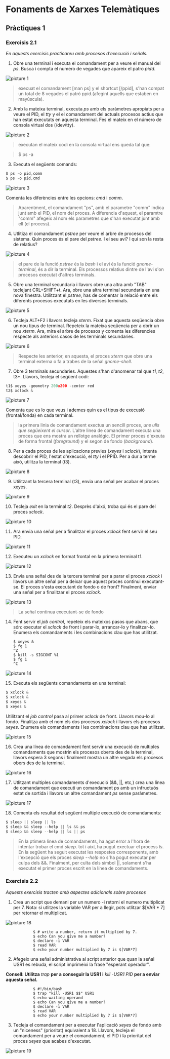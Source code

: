 # Fonaments de Xarxes Telemàtiques #
## Pràctiques 1 ##

### Exercisis 2.1 ###
*En aquests exercisis practicareu amb procesos d'execució i señals.*

1. Obre una terminal i executa el comandament per a veure el manual del *ps*. Busca i compta el numero de vegades que apareix el patro *pidd*.

![picture 1](P1_sc1.png)

> execuat el comandament [man ps] y el shortcut [/ppid], s'han compat un total de 8 vegades el patró ppid.(afegint aquells que estaben en mayúscula). 

2. Amb la mateixa terminal, executa *ps* amb els paràmetres apropiats per a veure el PID, el *tty* y el el comandament del actuals procesos actius que  han estat executats en aquesta terminal. Fes el mateix en el número de consola virtual dos (/dev/tty).

![picture 2](P1_sc2.png)

> executan el mateix codi en la consola virtual ens queda tal que:

> $ ps -a

3. Executa el següents comands:

```c
$ ps -o pid,comm
$ ps -o pid,cmd
```

![picture 3](P1_sc3.png)

Comenta les diferències entre les opcions: *cmd* i *comm*.

>Aparentment, el comandament "ps", amb el parametre "comm" indica junt amb el PID, el nom del proces. A diferencia d'aquest, el paramtre "comm" afegeix al nom els parametres que s'han executat junt amb ell (el process).

4. Utlitiza el comandament *pstree* per veure el arbre de procesos del sistema. Quin proces és el pare del *pstree*. I el seu avi? I qui son la resta de relatius?

![picture 4](P1_sc4.png)

> el pare de la funció *pstree* és la *bash* i el avi és la funció *gnome-terminal*, és a dir la terminal. Els processos relatius dintre de l'avi s'on procesos executat d'altres terminals. 

5. Obre una terminal secundaria i llavors obre una altra amb "TAB" teclejant CRL+SHIFT+t. Ara, obre una altra terminal secundaria en una nova finestra. Utilitzant el *pstree*, has de comentar la relació entre els diferents procesos executats en les diverses terminals. 

![picture 5](P1_sc5.png)

6. Tecleja ALT+F2 i llavors tecleja *xterm*. Fixat que aquesta seqüencia obre un nou tipus de terminal. Repeteix la mateixa seqüencia per a obrir un nou *xterm*. Ara, mira el arbre de procesos y comenta les diferencies respecte als anteriors casos de les terminals secundaries.

![picture 6](P1_sc6.png)

>Respecte les anterior, en aquesta, el proces *xterm* que obre una terminal externa o fa a trabes de la señal *gnome-shell*.

7. Obre 3 terminals secundaries. Aquestes s'han d'anomenar tal que *t1*, *t2*, t3*. Llavors, tecleja el següent codi:

```c
t1$ xeyes -geometry 200x200 -center red
t2$ xclock &
```

![picture 7](P1_sc7.png)

Comenta que es lo que veus i ademes quin es el tipus de execusió (frontal/fonda) en cada terminal. 

> la primera linia de comandament exectua un sencill proces, *uns ulls que següeixent el cursor*. L'altre linea de comandament executa una proces que ens mostra un rellotge analógic. El primer proces d'exeuta de forma frontal (*foreground*) y el segon de fondo (*background*). 

8. Per a cada proces de les aplicacions previes (*xeyes* i *xclock*), intenta descobrir el PID, l'estat d'execució, el *tty* i el PPID. Per a dur a terme aixó, utilitza la terminal (t3).

![picture 8](P1_sc8.png)

9. Utilitzant la tercera terminal (t3), envia una señal per acabar el proces xeyes.

![picture 9](P1_sc9.png)

10. Tecleja *exit* en la terminal *t2*. Desprès d'aixó, troba qui és el pare del proces *xclock*.

![picture 10](P1_sc10.png)

11. Ara envia una señal per a finalitzar el proces *xclock* fent servir el seu PID.

![picture 11](P1_sc11.png)

12. Executeu un *xclock* en format frontal en la primera terminal t1.

![picture 12](P1_sc12.png)

13. Envia una señal des de la tercera terminal per a parar el proces *xclock* i llavors un altre señal per a deixar que aquest proces continui executant-se. El proces s'esta executant de fondo o de front? Finalment, enviar una señal per a finalitzar el proces *xclock*.

![picture 13](P1_sc13.png)

>La señal continua executant-se de fondo

14. Fent servir el *job control*, repeteix els mateixos pasos que abans, que són: executar el *xclock* de front i parar-lo, arrancar-lo y finalitzar-lo. Enumera els comandaments i les combinacions clau que has utilitzat.

        $ xeyes &
        $ fg 1
        ^Z
        $ kill -s SIGCONT %1
        $ fg 1
        ^C

![picture 14](P1_sc14.png)

15. Executa els següents comandaments en una terminal: 

```c
$ xclock &
$ xclock &
$ xeyes &
$ xeyes &
```

Utilitzant el *job control* pasa al primer *xclock* de front. Llavors mou-lo al fondo. Finalitza amb el nom els dos procesos *xclock* i llavors els procesos *xeyes*. Enumera els comandaments i les combinacions clau que has utilitzat.

![picture 15](P1_sc15.png)

16. Crea una línea de comandament fent servir una execució de multiples comandaments que mostrin els procesos oberts des de la terminal, llavors espera 3 segons i finalment mostra un altre vegada els procesos obers des de la terminal. 

![picture 16](P1_sc16.png)

17. Utlitzant multiples comandaments d'execució (&&, ||, etc,) crea una línea de comandament que executi un comandament *ps* amb un infructuós estat de sortida i llavors un altre comandament *ps* sense paràmetres.

![picture 17](P1_sc17.png)

18. Comenta els resultat del següent multiple execució de comandaments: 

```c
$ sleep || sleep || ls
$ sleep && sleep --help || ls && ps
$ sleep && sleep --help || ls || ps
```

> En la ptimera linea de comandaments, ha agut error a l'hora de intentar trobar el cmd *sleep*. tot i així, ha pugut exectuar el process *ls*. En la següent ha seguit executat les respostes corresponents, amb l'excepció que els proces *sleep --help* no s'ha pogut executar per culpa dels &&. Finalment, per culta dels simbol ||, solament s'ha executat el primer proces escrit en la línea de comandaments.

### Exercisis 2.2 ###
*Aquests exercisis tracten amb aspectes adicionals sobre procesos*

1. Crea un script que demani per un numero -i retorni el numero multiplicat per 7. Nota: si utlitzes la variable VAR per a llegir, pots utlitzar $[VAR * 7] per retornar el multiplicat.

![picture 18](P1_sc1_2.png)

                $ # write a number, return it multiplied by 7.
                $ echo Can you give me a number?
                $ declare -i VAR
                $ read VAR
                $ echo your number multiplied by 7 is $[VAR*7]


2. Afegeix una señal administrativa al script anterior que quan la señal USR1 es rebuda, el script imprimeixi la frase "esperant operador".

**Consell: Utilitza** *trap* **per a conseguir la USR1 i** *kill -USR1 PID* **per a enviar aquesta señal.**

                $ #!/bin/bash
                $ trap "kill -USR1 $$" USR1
                $ echo waiting operand
                $ echo Can you give me a number?
                $ declare -i VAR
                $ read VAR
                $ echo your number multiplied by 7 is $[VAR*7]

3. Tecleja el comandament per a executar l'aplicació *xeyes* de fondo amb un "niceness" (prioritat) equivalent a 18. Llavors, tecleja el comandament per a veure el comandament, el PID i la prioritat del proces *xeyes* que acabes d'executat.

![picture 19](P1_sc2_2.png)